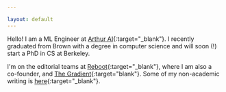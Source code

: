 ```yaml
---

layout: default
---
```

Hello! I am a ML Engineer at [Arthur AI](http://www.arthur.ai){:target="_blank"}. I recently graduated from Brown with a degree in computer science and will soon (!) start a PhD in CS at Berkeley. 

I'm on the editorial teams at [Reboot](https://reboothq.substack.com/about){:target="_blank"}, where I am also a co-founder, and [The Gradient](https://thegradient.pub/){:target="blank"}. Some of my non-academic writing is [here](http://www.jessicad.ai/writing.html){:target="_blank"}.
